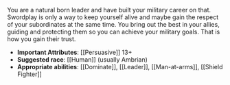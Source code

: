 You are a natural born leader and have built your military career on that. Swordplay is only a way to keep yourself alive and maybe gain the respect of your subordinates at the same time. You bring out the best in your allies, guiding and protecting them so you can achieve your military goals. That is how you gain their trust.
- **Important Attributes**: [[Persuasive]] 13+ 
- **Suggested race**: [[Human]] (usually Ambrian) 
- **Appropriate abilities**: [[Dominate]], [[Leader]], [[Man-at-arms]], [[Shield Fighter]]